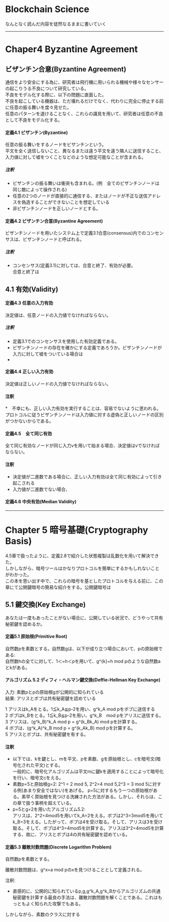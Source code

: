 # Blockchain Science 

なんとなく読んだ内容を徒然なるままに書いていく

---
# Chaper4 Byzantine Agreement

## ビザンチン合意(Byzantine Agreement)
通信をより安全にする為に、研究者は飛行機に用いられる機械や様々なセンサーの起こりうる不良について研究している。<br />
不良をモデル化する際に、以下の問題に直面した。<br />
不良を起こしている機器は、ただ壊れるだけでなく、代わりに完全に停止する前に任意の振る舞いを度々見せた。<br />
任意のパターンを退けることなく、これらの識見を用いて、研究者は任意の不良として不良をモデル化する。

#### 定義4.1 ビザンチン(Byzantine) 

任意の振る舞いをするノードをビザンチンという。<br />
平文を全く送信しないこと、異なるまたは違う平文を違う隣人に送信すること、入力値に対して嘘をつくことなどのような想定可能なことが含まれる。

##### 注釈　

* ビザンチンの振る舞いは衝突も含まれる。(例　全てのビザンチンノードは同じ敵によって操作される)
* 任意の2つのノードが直接的に通信する、またはノードが不正な送信アドレスを偽造することができないことを想定している
* 非ビザンチンノードを正しいノードとする。

#### 定義4.2 ビザンチン合意(Byzantine Agreement)
ビザンチンノードを用いたシステム上で定義3.1合意(consensus)内でのコンセンサスは、ビザンチンノードと呼ばれる。

##### 注釈　

* コンセンサス(定義3.1)に対しては、合意と終了、有効が必要。<br />
合意と終了は

## 4.1 有効(Validity)

#### 定義4.3 任意の入力有効

決定値は、任意ノードの入力値でなければならない。

##### 注釈

* 定義3.1でのコンセンサスを使用した有効定義である。
* ビザンチンノードの存在を確かにする定義であろうか。ビザンチンノードが入力に対して嘘をついている場合は
* 

#### 定義4.4 正しい入力有効

決定値は正しいノードの入力値でなければならない。

#### 注釈

*　不幸にも、正しい入力有効を実行することは、容易でないように思われる。プロトコルに従うビザンチンノードは入力値に対する虚偽と正しいノードの区別がつかないからである。

#### 定義4.5　全て同じ有効
全て同じ有効なノードが同じ入力vを用いて始まる場合、決定値はvでなければならない。

#### 注釈
* 決定値が二進数である場合に、正しい入力有効は全て同じ有効によって引き起こされる
* 入力値が二進数でない場合、

#### 定義4.6 中央有効(Median Validity)

---
# Chapter 5 暗号基礎(Cryptography Basis)

4.5章で扱ったように、定義2.8で紹介した状態複製は乱数化を用いて解決できた。<br />
しかしながら、暗号ツールはかなりプロトコルを簡単にするかもしれないことがわかった。<br />
この本を思い出す中で、これらの暗号を基としたプロトコルを与える前に、この章にて公開鍵暗号の簡易な紹介をする。公開鍵暗号は

## 5.1 鍵交換(Key Exchange)

あなたは一度もあったことがない場合に、公開している状況で、どうやって共有秘密鍵を認めるか。

#### 定義5.1 原始根(Primitive Root)

自然数pを素数とする。自然数gは、以下が成り立つ場合において、pの原始根である:<br />
自然数hの全てに対して、1＜=h＜pを用いて、g^{k}=h mod pのような自然数aとkがある。<br />

#### アルゴリズム 5.2 ディフィ・ヘルマン鍵交換(Deffie-Hellman Key Exchange)

入力: 素数pとpの原始根gが公開的に知られている<br />
結果: アリスとボブは共有秘密鍵を認めている<br />

1 アリスはk_Aをとる。1≦k_A≦p-2を用い、g^k_A mod pをボブに送信する<br />
2 ボブはk_Bをとる。1≦k_B≦p-2を用い、g^k_B　mod pをアリスに送信する。<br />
3 アリスは、(g^k_B)^k_A mod p = g^(k_Bk_A) mod pを計算する。<br />
4 ボブは、(g^k_A)^k_B mod p = g^(k_Ak_B) mod pを計算する。<br />
5 アリスとボブは、共有秘密鍵を有する。<br />

#### 注釈

* 以下では、kを鍵とし、mを平文、pを素数、gを原始根とし、cを暗号文(暗号化された平文)とする。<br />
一般的に、暗号化アルゴリズムは平文mに鍵kを適用することによって暗号化を行い、暗号文cをえる。
* 素数p=5と原始根g=2: 2^1 = 2 mod 5, 2^2=4 mod 5,2^3 = 3 mod 5に対する例(あまり安全ではない)をあげる。
p=5に対するもう一つの原始根がある。素早く原始根を見つける洗練された方法がある。しかし、それらは、この章で扱う事柄を超えている。
* p=5とg=2を用いたアルゴリズム5.2: <br />
アリスは、2^2=4mod5を用いてk_A=2をえる。ボブは2^3=3mod5を用いてk_B=3をえる。したがって、ボブは4を受け取る。そして、アリスは3を受け取る。そして、ボブは4^3=4mod5を計算する。アリスは3^2=4mod5を計算する、故に、アリスとボブは4の共有秘密鍵を認めている。

#### 定義5.3 離散対数問題(Discrete Logarithm Problem)

自然数pを素数とする。

離散対数問題は、g^x=a mod pのxを見つけることとして定義される。

注釈:

* 直感的に、公開的に知られているp,g,g^k_A,g^k_Bからアルゴリズムの共通秘密鍵を計算する最良の手法は、離散対数問題を解くことである。これはもっともよく知られた攻撃でもある。

しかしながら、素数のクラスに対する





